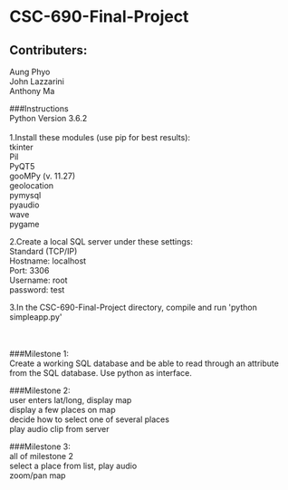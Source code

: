 # CSC-690-Final-Project
## Contributers: <br>
Aung Phyo <br/>
John Lazzarini <br/>
Anthony Ma <br/>

###Instructions <br>
Python Version 3.6.2 <br>
<br>
1.Install these modules (use pip for best results):<br>
tkinter <br>
Pil <br>
PyQT5 <br>
gooMPy (v. 11.27) <br>
geolocation <br>
pymysql <br>
pyaudio <br>
wave <br>
pygame <br>

2.Create a local SQL server under these settings: <br>
Standard (TCP/IP) <br>
Hostname: localhost <br>
Port: 3306 <br>
Username: root <br>
password: test <br>

3.In the CSC-690-Final-Project directory, compile and run 'python simpleapp.py' <br>

<br><br>
###Milestone 1: <br>
Create a working SQL database and be able to read through an attribute from the SQL database. Use python as interface.

###Milestone 2: <br>
user enters lat/long, display map <br>
display a few places on map <br>
decide how to select one of several places <br>
play audio clip from server

###Milestone 3: <br>
all of milestone 2 <br>
select a place from list, play audio <br>
zoom/pan map <br>
